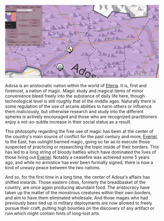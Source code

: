 ![](../__Files/Pasted%20image%2020220508224148.png)

Adosa is an aristocratic nation within the world of [Elleria](Elleria.md). It is, first and foremost, a nation of magic. Magic study and magical items of minor convenience bleed freely into the substance of daily life here, though technological level is still roughly that of the middle ages. Naturally there is some regulation of the use of arcane abilities to harm others or influence them maliciously, but otherwise research and study into the different spheres is actively encouraged and those who are recognized practitioners enjoy a not-so-subtle increase in their social status as a result.

This philosophy regarding the free use of magic has been at the center of the country's main source of conflict for the past century and more; [Everiel](Everiel.md), to the East, has outright banned magic, going so far as to execute those suspected of practicing or researching the topic inside of their borders. This has led to a long string of bloody battles which have dominated the lives of those living out [Everiel](Everiel.md). Notably a ceasefire was achieved some 5 years ago, and while no armistice has ever been formally signed, there is now a kind of uneasy peace between the two nations.

And so, for the first time in a long time, the center of Adosa's affairs has shifted inwards. Those eastern cities, formerly the breadbasket of the country, are once again producing abundant food. The aristocracy have taken up the matter of the monstrous creatures within their own borders, and aim to have them eliminated wholesale. And those mages who had previously been tied up in military deployments are now allowed to freely pursue their craft, putting high bounties on the discovery of any artifact or ruin which might contain hints of long-lost arts.
  